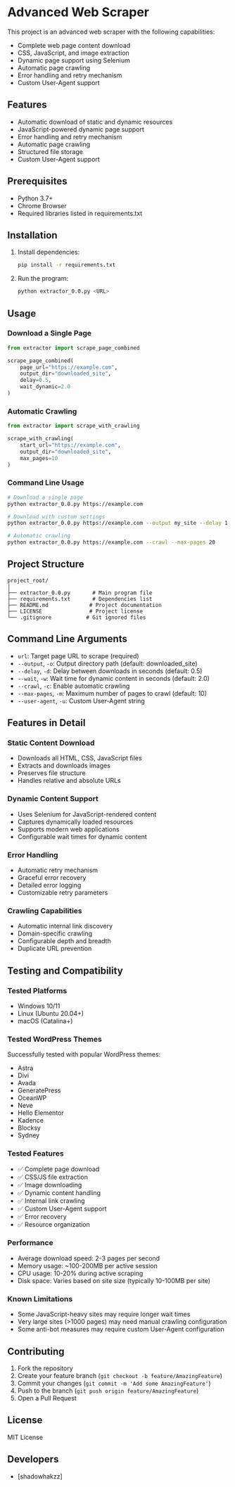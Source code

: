 # Advanced Web Scraper

This project is an advanced web scraper with the following capabilities:

- Complete web page content download
- CSS, JavaScript, and image extraction
- Dynamic page support using Selenium
- Automatic page crawling
- Error handling and retry mechanism
- Custom User-Agent support

## Features

- Automatic download of static and dynamic resources
- JavaScript-powered dynamic page support
- Error handling and retry mechanism
- Automatic page crawling
- Structured file storage
- Custom User-Agent support

## Prerequisites

- Python 3.7+
- Chrome Browser
- Required libraries listed in requirements.txt

## Installation

1. Install dependencies:
   ```bash
   pip install -r requirements.txt
   ```

2. Run the program:
   ```bash
   python extractor_0.0.py <URL>
   ```

## Usage

### Download a Single Page
```python
from extractor import scrape_page_combined

scrape_page_combined(
    page_url="https://example.com",
    output_dir="downloaded_site",
    delay=0.5,
    wait_dynamic=2.0
)
```

### Automatic Crawling
```python
from extractor import scrape_with_crawling

scrape_with_crawling(
    start_url="https://example.com",
    output_dir="downloaded_site",
    max_pages=10
)
```

### Command Line Usage
```bash
# Download a single page
python extractor_0.0.py https://example.com

# Download with custom settings
python extractor_0.0.py https://example.com --output my_site --delay 1.0 --wait 3.0

# Automatic crawling
python extractor_0.0.py https://example.com --crawl --max-pages 20
```

## Project Structure

```
project_root/
│
├── extractor_0.0.py       # Main program file
├── requirements.txt       # Dependencies list
├── README.md             # Project documentation
├── LICENSE               # Project license
└── .gitignore           # Git ignored files
```

## Command Line Arguments

- `url`: Target page URL to scrape (required)
- `--output`, `-o`: Output directory path (default: downloaded_site)
- `--delay`, `-d`: Delay between downloads in seconds (default: 0.5)
- `--wait`, `-w`: Wait time for dynamic content in seconds (default: 2.0)
- `--crawl`, `-c`: Enable automatic crawling
- `--max-pages`, `-m`: Maximum number of pages to crawl (default: 10)
- `--user-agent`, `-u`: Custom User-Agent string

## Features in Detail

### Static Content Download
- Downloads all HTML, CSS, JavaScript files
- Extracts and downloads images
- Preserves file structure
- Handles relative and absolute URLs

### Dynamic Content Support
- Uses Selenium for JavaScript-rendered content
- Captures dynamically loaded resources
- Supports modern web applications
- Configurable wait times for dynamic content

### Error Handling
- Automatic retry mechanism
- Graceful error recovery
- Detailed error logging
- Customizable retry parameters

### Crawling Capabilities
- Automatic internal link discovery
- Domain-specific crawling
- Configurable depth and breadth
- Duplicate URL prevention

## Testing and Compatibility

### Tested Platforms
- Windows 10/11
- Linux (Ubuntu 20.04+)
- macOS (Catalina+)

### Tested WordPress Themes
Successfully tested with popular WordPress themes:
- Astra
- Divi
- Avada
- GeneratePress
- OceanWP
- Neve
- Hello Elementor
- Kadence
- Blocksy
- Sydney

### Tested Features
- ✅ Complete page download
- ✅ CSS/JS file extraction
- ✅ Image downloading
- ✅ Dynamic content handling
- ✅ Internal link crawling
- ✅ Custom User-Agent support
- ✅ Error recovery
- ✅ Resource organization

### Performance
- Average download speed: 2-3 pages per second
- Memory usage: ~100-200MB per active session
- CPU usage: 10-20% during active scraping
- Disk space: Varies based on site size (typically 10-100MB per site)

### Known Limitations
- Some JavaScript-heavy sites may require longer wait times
- Very large sites (>1000 pages) may need manual crawling configuration
- Some anti-bot measures may require custom User-Agent configuration

## Contributing

1. Fork the repository
2. Create your feature branch (`git checkout -b feature/AmazingFeature`)
3. Commit your changes (`git commit -m 'Add some AmazingFeature'`)
4. Push to the branch (`git push origin feature/AmazingFeature`)
5. Open a Pull Request

## License

MIT License

## Developers

- [shadowhakzz]